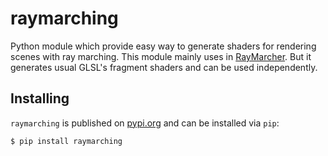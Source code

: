 # raymarching
Python module which provide easy way to generate shaders for rendering scenes with ray marching.
This module mainly uses in [RayMarcher](https://github.com/NamorNiradnug/RayMarcher). But it generates usual GLSL's fragment shaders and can be used independently.
## Installing
`raymarching` is published on [pypi.org](https://pypi.org/project/raymarching) and can be installed via `pip`:
```bash
$ pip install raymarching
```
